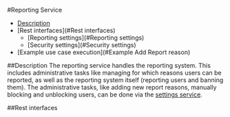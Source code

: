 #Reporting Service
- [Description](#description)
- [Rest interfaces](#Rest interfaces)  
    - [Reporting settings](#Reporting settings)  
    - [Security settings](#Security settings)
- [Example use case execution](#Example Add Report reason)

##Description
The reporting service handles the reporting system. This includes administrative tasks like managing for which reasons 
users can be reported, as well as the reporting system itself (reporting users and banning them). 
The administrative tasks, like adding new report reasons, manually blocking and unblocking users, can be done via the 
[settings service](settings.md).  

##Rest interfaces
